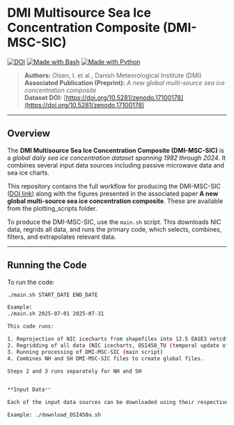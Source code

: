 # DMI Multisource Sea Ice Concentration Composite (DMI-MSC-SIC)

[![DOI](https://zenodo.org/badge/DOI/10.5281/zenodo.17100178.svg)](https://doi.org/10.5281/zenodo.17100178)
[![Made with Bash](https://img.shields.io/badge/Made%20with-Bash-1f425f.svg)](#)
[![Made with Python](https://img.shields.io/badge/Made%20with-Python-blue.svg)](#)

> **Authors:** Olsen, I. et al., Danish Meteorological Institute (DMI)  
> **Associated Publication (Preprint):** *A new global multi-source sea ice concentration composite*  
> **Dataset DOI:** [https://doi.org/10.5281/zenodo.17100178](https://doi.org/10.5281/zenodo.17100178)

---

## Overview

The **DMI Multisource Sea Ice Concentration Composite (DMI-MSC-SIC)** is a *global daily sea ice concentration dataset spanning 1982 through 2024*. It combines several input data sources including passive microwave data and sea ice charts.  

This repository contains the full workflow for producing the DMI-MSC-SIC ([DOI link](https://doi.org/10.5281/zenodo.17100178)) along with the figures presented in the associated paper **A new global multi-source sea ice concentration composite**. These are available from the plotting_scripts folder.

To produce the DMI-MSC-SIC, use the `main.sh` script. This downloads NIC data, regrids all data, and runs the primary code, which selects, combines, filters, and extrapolates relevant data.

---

## Running the Code

To run the code:

```bash
./main.sh START_DATE END_DATE

Example: 
./main.sh 2025-07-01 2025-07-31

This code runs:

1. Reprojection of NIC icecharts from shapefiles into 12.5 EASE3 netcdf files
2. Regridding of all data (NIC icecharts, OSI458_TU (temporal update of OSI458 PMW CDR), FMI_SMHI icecharts, BALTIC_SST) from their original grid to a regular 0.05 degree lat/lon grid. It also splits ESA CCI SST data into NH and SH
3. Running processing of DMI-MSC-SIC (main script)
4. Combines NH and SH DMI-MSC-SIC files to create global files.

Steps 2 and 3 runs separately for NH and SH


**Input Data**

Each of the input data sources can be downloaded using their respective download scripts.

Example: ./download_OSI450a.sh



